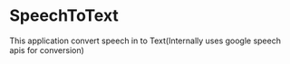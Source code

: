 # SpeechToText

This application convert speech in to Text(Internally uses google speech apis for conversion)
